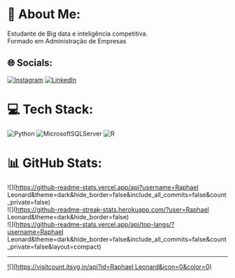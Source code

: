 # 💫 About Me:
Estudante de Big data e inteligência competitiva.<br>Formado em Administração de Empresas 


## 🌐 Socials:
[![Instagram](https://img.shields.io/badge/Instagram-%23E4405F.svg?logo=Instagram&logoColor=white)](https://instagram.com/raphael.2187) [![LinkedIn](https://img.shields.io/badge/LinkedIn-%230077B5.svg?logo=linkedin&logoColor=white)](https://linkedin.com/in/https://www.linkedin.com/in/raphael-leonard-ab36352a/) 

# 💻 Tech Stack:
![Python](https://img.shields.io/badge/python-3670A0?style=for-the-badge&logo=python&logoColor=ffdd54) ![MicrosoftSQLServer](https://img.shields.io/badge/Microsoft%20SQL%20Server-CC2927?style=for-the-badge&logo=microsoft%20sql%20server&logoColor=white) ![R](https://img.shields.io/badge/r-%23276DC3.svg?style=for-the-badge&logo=r&logoColor=white)
# 📊 GitHub Stats:
![](https://github-readme-stats.vercel.app/api?username=Raphael Leonard&theme=dark&hide_border=false&include_all_commits=false&count_private=false)<br/>
![](https://github-readme-streak-stats.herokuapp.com/?user=Raphael Leonard&theme=dark&hide_border=false)<br/>
![](https://github-readme-stats.vercel.app/api/top-langs/?username=Raphael Leonard&theme=dark&hide_border=false&include_all_commits=false&count_private=false&layout=compact)

---
[![](https://visitcount.itsvg.in/api?id=Raphael Leonard&icon=0&color=0)](https://visitcount.itsvg.in)

<!-- Proudly created with GPRM ( https://gprm.itsvg.in ) -->